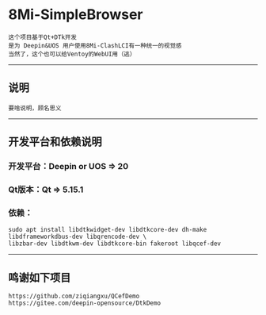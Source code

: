 # 8Mi-SimpleBrowser

    这个项目基于Qt+DTk开发
    是为 Deepin&UOS 用户使用8Mi-ClashLCI有一种统一的视觉感
    当然了，这个也可以给Ventoy的WebUI用（逃）

---
## 说明
    
    要啥说明，顾名思义
    
---
## 开发平台和依赖说明
### 开发平台：Deepin or UOS => 20
### Qt版本：Qt => 5.15.1

### 依赖：
    sudo apt install libdtkwidget-dev libdtkcore-dev dh-make libdframeworkdbus-dev libqrencode-dev \
    libzbar-dev libdtkwm-dev libdtkcore-bin fakeroot libqcef-dev
---
## 鸣谢如下项目
    https://github.com/ziqiangxu/QCefDemo
    https://gitee.com/deepin-opensource/DtkDemo
